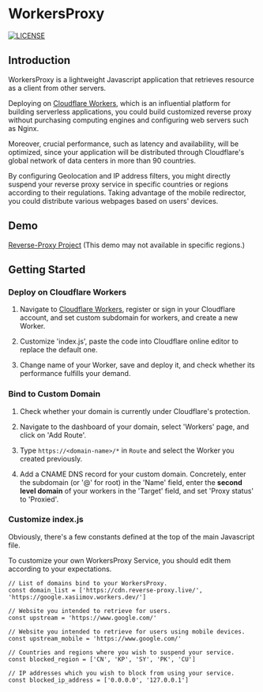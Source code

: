 # WorkersProxy

[![LICENSE](https://img.shields.io/github/license/Siujoeng-Lau/WorkersProxy.svg)](https://github.com/Siujoeng-Lau/WorkersProxy/blob/master/LICENSE)

## Introduction
WorkersProxy is a lightweight Javascript application that retrieves resource as a client from other servers.

Deploying on [Cloudflare Workers](https://www.cloudflare.com/products/cloudflare-workers/), which is an influential platform for building serverless applications, you could build customized reverse proxy without purchasing computing engines and configuring web servers such as Nginx.

Moreover, crucial performance, such as latency and availability, will be optimized, since your application will be distributed through Cloudflare's global network of data centers in more than 90 countries.

By configuring Geolocation and IP address filters, you might directly suspend your reverse proxy service in specific countries or regions according to their regulations. Taking advantage of the mobile redirector, you could distribute various webpages based on users' devices.

## Demo
[Reverse-Proxy Project](https://cdn.reverse-proxy.live) (This demo may not available in specific regions.)

## Getting Started

### Deploy on Cloudflare Workers

1. Navigate to [Cloudflare Workers](https://workers.cloudflare.com), register or sign in your Cloudflare account, and set custom subdomain for workers, and create a new Worker.

2. Customize 'index.js', paste the code into Cloudflare online editor to replace the default one.

3. Change name of your Worker, save and deploy it, and check whether its performance fulfills your demand.

### Bind to Custom Domain

1. Check whether your domain is currently under Cloudflare's protection.

2. Navigate to the dashboard of your domain, select 'Workers' page, and click on 'Add Route'.

3. Type `https://<domain-name>/*` in `Route` and select the Worker you created previously.

4. Add a CNAME DNS record for your custom domain. Concretely, enter the subdomain (or '@' for root) in the 'Name' field, enter the **second level domain** of your workers in the 'Target' field, and set 'Proxy status' to 'Proxied'.

### Customize index.js

Obviously, there's a few constants defined at the top of the main Javascript file.

To customize your own WorkersProxy Service, you should edit them according to your expectations.

```
// List of domains bind to your WorkersProxy.
const domain_list = ['https://cdn.reverse-proxy.live/', 'https://google.xasiimov.workers.dev/']

// Website you intended to retrieve for users.
const upstream = 'https://www.google.com/'

// Website you intended to retrieve for users using mobile devices.
const upstream_mobile = 'https://www.google.com/'

// Countries and regions where you wish to suspend your service.
const blocked_region = ['CN', 'KP', 'SY', 'PK', 'CU']

// IP addresses which you wish to block from using your service.
const blocked_ip_address = ['0.0.0.0', '127.0.0.1']
```

